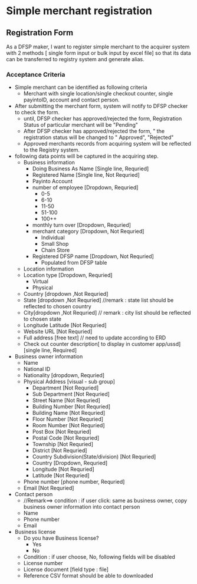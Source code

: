 # Simple merchant registration 
## Registration Form 
As a DFSP maker, I want to register simple merchant to the acquirer system with 2 methods [ single form input or bulk input by excel file] so that its data can be transferred to registry system and generate alias. 

### Acceptance Criteria
* Simple merchant can be identified as following criteria
    * Merchant with single location/single checkout counter, single payintoID, account and contact person. 
* After submitting the merchant form, system will notify to DFSP checker to check the form. 
    * until, DFSP checker has approved/rejected the form, Registration Status of particular merchant will be "Pending" 
    * After DFSP checker has approved/rejected the form, " the registration status will be changed to " Approved", "Rejected" 
    * Approved merchants records from acquiring system will be reflected to the Registry system. 
* following data points will be captured in the acquiring step. 
    * Business information  
        * Doing Business As Name  [Single line, Requried]
        * Registered Name [Single line, Not Requried]
        * Payinto Account
        * number of employee [Dropdown, Requried]
            * 0-5 
            * 6-10 
            * 11-50 
            * 51-100 
            * 100++ 
        * monthly turn over [Dropdown, Requried]
        * merchant category [Dropdown, Not Requried]
            * Individual
            * Small Shop
            * Chain Store
        * Registered DFSP name [Dropdown, Not Requried] 
            * Populated from DFSP table
    * Location information 
    * Location type  [Dropdown, Requried] 
        * Virtual  
        * Physical  
    * Country [dropdown ,Not Requried]  
    * State [dropdown ,Not Requried] //remark : state list should be reflected to chosen country 
    * City[dropdown ,Not Requried] // remark : city list should be reflected to chosen state 
    * Longitude Latitude [Not Requried] 
    * Website URL [Not Requried] 
    * Full address [free text] // need to update according to ERD
    * Check out counter description[ to display in customer app/ussd] [single line, Required]
* Business owner information 
    * Name  
    * National ID  
    * Nationality [dropdown, Requried] 
    * Physical Address  [visual - sub group]
        * Department [Not Requried]
        * Sub Department [Not Requried]
        * Street Name [Not Requried]
        * Building Number [Not Requried]
        * Building Name [Not Requried]
        * Floor Number [Not Requried]
        * Room Number [Not Requried]
        * Post Box [Not Requried]
        * Postal Code [Not Requried]
        * Township [Not Requried]
        * District [Not Requried]
        * Country Subdivision(State/division) [Not Requried]
        * Country  [Dropdown, Requried]
        * Longitude [Not Requried]
        * Latitude [Not Requried]
    * Phone number [phone number, Requried]
    * Email [Not Requried] 
* Contact person  
    * //Remark==> condition : if user click: same as business owner, copy business owner information into contact person 
    * Name  
    * Phone number 
    * Email  
* Business license 
    * Do you have Business license? 
        * Yes  
        * No 
    * Condition : if user choose, No, following fields will be disabled 
    * License number 
    * License document [field type : file] 
    * Reference CSV format should be able to downloaded  